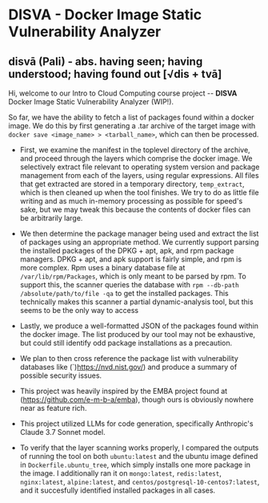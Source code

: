 # DISVA - Docker Image Static Vulnerability Analyzer

## disvā (Pali) - abs. having seen; having understood; having found out [√dis + tvā]


Hi, welcome to our Intro to Cloud Computing course project -- **DISVA** Docker Image Static Vulnerability Analyzer (WIP!). 

So far, we have the ability to fetch a list of packages found within a docker image.
We do this by first generating a .tar archive of the target image with `docker save <image_name> > <tarball_name>`, which can then be processed. 

- First, we examine the manifest in the toplevel directory of the archive, and proceed through the layers which comprise the docker image. We selectively extract file relevant to operating system version and package management from each of the layers, using regular expressions. All files that get extracted are stored in a temporary directory, `temp_extract`, which is then cleaned up when the tool finishes. We try to do as little file writing and as much in-memory processing as possible for speed's sake, but we may tweak this because the contents of docker files can be arbitrarily large. 

- We then determine the package manager being used and extract the list of packages using an appropriate method. We currently support parsing the installed packages of the DPKG + apt, apk, and rpm package managers. DPKG + apt, and apk support is fairly simple, and rpm is more complex. Rpm uses a binary database file at `/var/lib/rpm/Packages`, which is only meant to be parsed by rpm. To support this, the scanner queries the database with `rpm --db-path /absolute/path/to/file -qa` to get the installed packages. This technically makes this scanner a partial dynamic-analysis tool, but this seems to be the only way to access 

- Lastly, we produce a well-formatted JSON of the packages found within the docker image. The list produced by our tool may not be exhaustive, but could still identify odd package installations as a precaution. 

- We plan to then cross reference the package list with vulnerability databases like (`)https://nvd.nist.gov/) and produce a summary of possible security issues.

- This project was heavily inspired by the EMBA project found at (https://github.com/e-m-b-a/emba), though ours is obviously nowhere near as feature rich. 

- This project utilized LLMs for code generation, specifically Anthropic's Claude 3.7 Sonnet model. 

- To verify that the layer scanning works properly, I compared the outputs of running the tool on both `ubuntu:latest` and the ubuntu image defined in `Dockerfile.ubuntu_tree`, which simply installs one more package in the image. I additionally ran it on `mongo:latest`, `redis:latest`, `nginx:latest`, `alpine:latest`, and `centos/postgresql-10-centos7:latest`, and it succesfully identified installed packages in all cases. 